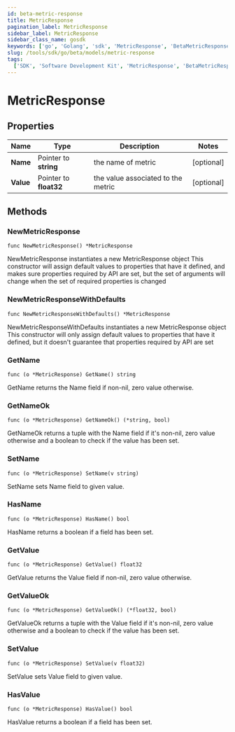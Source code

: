 ```yaml
---
id: beta-metric-response
title: MetricResponse
pagination_label: MetricResponse
sidebar_label: MetricResponse
sidebar_class_name: gosdk
keywords: ['go', 'Golang', 'sdk', 'MetricResponse', 'BetaMetricResponse']
slug: /tools/sdk/go/beta/models/metric-response
tags:
  ['SDK', 'Software Development Kit', 'MetricResponse', 'BetaMetricResponse']
---
```


# MetricResponse

## Properties

| Name | Type | Description | Notes |
| --- | --- | --- | --- |
| **Name** | Pointer to **string** | the name of metric | [optional] |
| **Value** | Pointer to **float32** | the value associated to the metric | [optional] |

## Methods

### NewMetricResponse

`func NewMetricResponse() *MetricResponse`

NewMetricResponse instantiates a new MetricResponse object This constructor will assign default values to properties that have it defined, and makes sure properties required by API are set, but the set of arguments will change when the set of required properties is changed

### NewMetricResponseWithDefaults

`func NewMetricResponseWithDefaults() *MetricResponse`

NewMetricResponseWithDefaults instantiates a new MetricResponse object This constructor will only assign default values to properties that have it defined, but it doesn't guarantee that properties required by API are set

### GetName

`func (o *MetricResponse) GetName() string`

GetName returns the Name field if non-nil, zero value otherwise.

### GetNameOk

`func (o *MetricResponse) GetNameOk() (*string, bool)`

GetNameOk returns a tuple with the Name field if it's non-nil, zero value otherwise and a boolean to check if the value has been set.

### SetName

`func (o *MetricResponse) SetName(v string)`

SetName sets Name field to given value.

### HasName

`func (o *MetricResponse) HasName() bool`

HasName returns a boolean if a field has been set.

### GetValue

`func (o *MetricResponse) GetValue() float32`

GetValue returns the Value field if non-nil, zero value otherwise.

### GetValueOk

`func (o *MetricResponse) GetValueOk() (*float32, bool)`

GetValueOk returns a tuple with the Value field if it's non-nil, zero value otherwise and a boolean to check if the value has been set.

### SetValue

`func (o *MetricResponse) SetValue(v float32)`

SetValue sets Value field to given value.

### HasValue

`func (o *MetricResponse) HasValue() bool`

HasValue returns a boolean if a field has been set.
